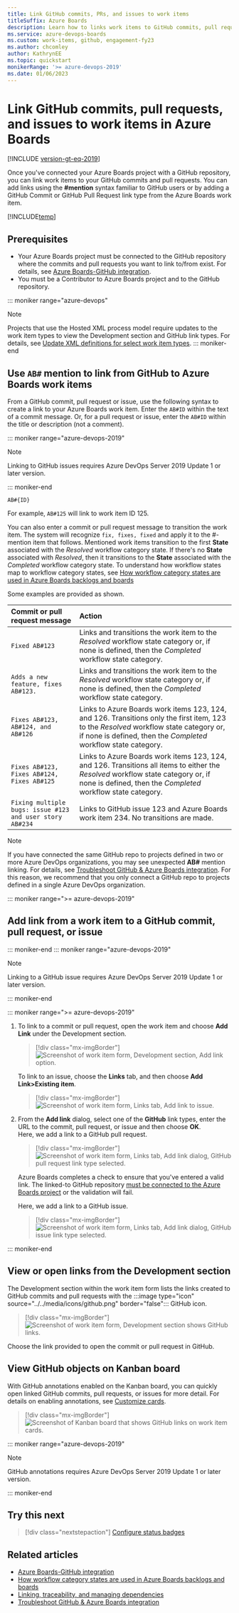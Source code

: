```yaml
---
title: Link GitHub commits, PRs, and issues to work items
titleSuffix: Azure Boards 
description: Learn how to links work items to GitHub commits, pull requests, and issues, and automatically transition work item states in Azure Boards.  
ms.service: azure-devops-boards 
ms.custom: work-items, github, engagement-fy23
ms.author: chcomley
author: KathrynEE
ms.topic: quickstart
monikerRange: '>= azure-devops-2019'
ms.date: 01/06/2023
---
```


# Link GitHub commits, pull requests, and issues to work items in Azure Boards

[!INCLUDE [version-gt-eq-2019](../../includes/version-gt-eq-2019.md)] 

Once you've connected your Azure Boards project with a GitHub repository, you can link work items to your GitHub commits and pull requests. You can add links using the **#mention** syntax familiar to GitHub users or by adding a GitHub Commit or GitHub Pull Request link type from the Azure Boards work item.

[!INCLUDE[temp](../includes/github-platform-support.md)]

## Prerequisites 

* Your Azure Boards project must be connected to the GitHub repository where the commits and pull requests you want to link to/from exist. For details, see [Azure Boards-GitHub integration](index.md).  
* You must be a Contributor to Azure Boards project and to the GitHub repository.  

::: moniker range="azure-devops"
> [!NOTE]   
> Projects that use the Hosted XML process model require updates to the work item types to view the Development section and GitHub link types. For details, see [Update XML definitions for select work item types](troubleshoot-github-connection.md#update-wits). 
::: moniker-end


## Use `AB#` mention to link from GitHub to Azure Boards work items 
From a GitHub commit, pull request or issue, use the following syntax to create a link to your Azure Boards work item. Enter the `AB#ID` within the text of a commit message. Or, for a pull request or issue, enter the `AB#ID` within the title or description (not a comment).

::: moniker range="azure-devops-2019"

> [!NOTE]   
> Linking to GitHub issues requires Azure DevOps Server 2019 Update 1 or later version. 

::: moniker-end

```
AB#{ID}
```

For example, `AB#125` will link to work item ID 125. 

You can also enter a commit or pull request message to transition the work item. The system will recognize `fix, fixes, fixed` and apply it to the #-mention item that follows. Mentioned work items transition to the first **State** associated with the *Resolved* workflow category state. If there's no **State** associated with *Resolved*, then it transitions to the **State** associated with the *Completed* workflow category state. To understand how workflow states map to workflow category states, see [How workflow category states are used in Azure Boards backlogs and boards](../work-items/workflow-and-state-categories.md) 

Some examples are provided as shown. 





| Commit or pull request message              | Action |
| :------------------------------------------ | :----------------------------------------------- |
| `Fixed AB#123`                              | Links and transitions the work item to the *Resolved* workflow state category or, if none is defined, then the *Completed* workflow state category. |
| `Adds a new feature, fixes AB#123.`         | Links and transitions the work item to  the *Resolved* workflow state category or, if none is defined, then the *Completed* workflow state category. |
| `Fixes AB#123, AB#124, and AB#126`          | Links to Azure Boards work items 123, 124, and 126. Transitions only the first item, 123 to the *Resolved* workflow state category or, if none is defined, then the *Completed* workflow state category.|
| `Fixes AB#123, Fixes AB#124, Fixes AB#125` | Links to Azure Boards work items 123, 124, and 126. Transitions all items to   either the *Resolved* workflow state category or, if none is defined, then the *Completed* workflow state category. |
| `Fixing multiple bugs: issue #123 and user story AB#234` | Links to GitHub issue 123 and Azure Boards work item 234. No transitions are made. |





> [!NOTE]   
> If you have connected the same GitHub repo to projects defined in two or more Azure DevOps organizations, you may see unexpected **AB#** mention linking. For details, see [Troubleshoot GitHub & Azure Boards integration](troubleshoot-github-connection.md). For this reason, we recommend that you only connect a GitHub repo to projects defined in a single Azure DevOps organization. 

<a id="link-existing"> </a> 



::: moniker range=">= azure-devops-2019"

## Add link from a work item to a GitHub commit, pull request, or issue

::: moniker-end
::: moniker range="azure-devops-2019"

> [!NOTE]   
> Linking to a GitHub issue requires Azure DevOps Server 2019 Update 1 or later version. 

::: moniker-end

::: moniker range=">= azure-devops-2019"

1. To link to a commit or pull request, open the work item and choose **Add Link** under the Development section. 

	> [!div class="mx-imgBorder"]  
	> ![Screenshot of work item form, Development section, Add link option.](media/link/add-link-development-github.png) 

	To link to an issue, choose the **Links** tab, and then choose **Add Link>Existing item**. 

	> [!div class="mx-imgBorder"]  
	> ![Screenshot of work item form, Links tab, Add link to issue.](media/link/add-link-from-links-tab.png) 

1. From the **Add link** dialog, select one of the **GitHub** link types, enter the URL to the commit, pull request, or issue and then choose **OK**.  
	Here, we add a link to a GitHub pull request. 

	> [!div class="mx-imgBorder"]  
	> ![Screenshot of work item form, Links tab, Add link dialog, GitHub pull request link type selected.](media/link/link-from-azb-gh-pull-requests.png)  

	Azure Boards completes a check to ensure that you've entered a valid link. The linked-to GitHub repository [must be connected to the Azure Boards project](connect-to-github.md) or the validation will fail.

	Here, we add a link to a GitHub issue. 

	> [!div class="mx-imgBorder"]  
	> ![Screenshot of work item form, Links tab, Add link dialog, GitHub issue link type selected.](media/link/add-link-github-issue-set.png)  

::: moniker-end

## View or open links from the Development section

The Development section within the work item form lists the links created to GitHub commits and pull requests with the :::image type="icon" source="../../media/icons/github.png" border="false"::: GitHub icon. 

> [!div class="mx-imgBorder"]  
> ![Screenshot of work item form, Development section shows GitHub links.](media/link/git-hub-development-links.png)  

Choose the link provided to open the commit or pull request in GitHub.  

## View GitHub objects on Kanban board

With GitHub annotations enabled on the Kanban board, you can quickly open linked GitHub commits, pull requests, or issues for more detail. For details on enabling annotations, see [Customize cards](../boards/customize-cards.md).

> [!div class="mx-imgBorder"]  
> ![Screenshot of Kanban board that shows GitHub links on work item cards.](media/link/board-view-github-links.png)  

::: moniker range="azure-devops-2019"

> [!NOTE]   
> GitHub annotations requires Azure DevOps Server 2019 Update 1 or later version. 

::: moniker-end

## Try this next

> [!div class="nextstepaction"]
> [Configure status badges](configure-status-badges.md)

## Related articles

- [Azure Boards-GitHub integration](index.md)
- [How workflow category states are used in Azure Boards backlogs and boards](../work-items/workflow-and-state-categories.md)
- [Linking, traceability, and managing dependencies](../queries/link-work-items-support-traceability.md)
- [Troubleshoot GitHub & Azure Boards integration](troubleshoot-github-connection.md)



